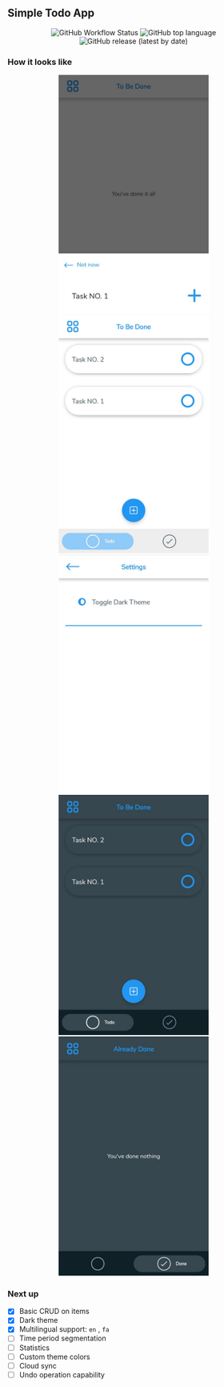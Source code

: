 
## Simple Todo App 

<p align="center">
  <img alt="GitHub Workflow Status" src="https://img.shields.io/github/workflow/status/MehdiNosrati/mTodo/Validate Gradle Wrapper?style=for-the-badge">
  <img alt="GitHub top language" src="https://img.shields.io/github/languages/top/MehdiNosrati/mTodo?style=for-the-badge">
  <img alt="GitHub release (latest by date)" src="https://img.shields.io/github/v/release/MehdiNosrati/mTodo?style=for-the-badge">
</p>

### How it looks like
<p align="center">
  <img src="https://github.com/MehdiNosrati/mTodo/blob/master/screens/sc0.jpeg" width="300" alt="sc1">
  <img src="https://github.com/MehdiNosrati/mTodo/blob/master/screens/sc2.jpeg" width="300" alt="sc2">
  <img src="https://github.com/MehdiNosrati/mTodo/blob/master/screens/sc3.jpeg" width="300" alt="sc3">
  <img src="https://github.com/MehdiNosrati/mTodo/blob/master/screens/sc4.jpeg" width="300" alt="sc4">
  <img src="https://github.com/MehdiNosrati/mTodo/blob/master/screens/sc5.jpeg" width="300" alt="sc5">
</p>

### Next up
- [x] Basic CRUD on items
- [x] Dark theme
- [x] Multilingual support: `en` , `fa`
- [ ] Time period segmentation
- [ ] Statistics
- [ ] Custom theme colors
- [ ] Cloud sync
- [ ] Undo operation capability
